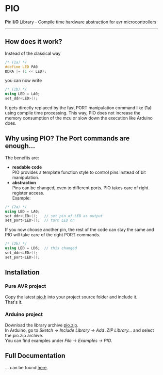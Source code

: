 [pio.h]: https://raw.githubusercontent.com/devfix/pio/master/pio/src/pio.h
[pio.zip]: https://raw.githubusercontent.com/devfix/pio/master/pio.zip
[documentation]: documentation.md

# PIO
**P**in **I**/**O** Library - Compile time hardware abstraction for avr microcontrollers
<hr>

## How does it work?
Instead of the classical way
```c++
/* (1a) */
#define LED PA0
DDRA |= (1 << LED);
```
 you can now write
```c++
/* (1b) */
using LED = LA0;
set_ddr<LED>();
```
It gets directly replaced by the fast PORT manipulation command like (1a) using compile time processing. This way, PIO does not increase the memory consumption of the mcu or slow down the execution like Arduino does.

## Why using PIO? The Port commands are enough...
The benefits are:
* **readable code**  
PIO provides a template function style to control pins instead of bit manipulation.
* **abstraction**  
Pins can be changed, even to different ports. PIO takes care of right register access.  
Example:
```c++
/* (2a) */
using LED = LA0;
set_ddr<LED>();   // set pin of LED as output
set_port<LED>();  // turn LED on
```
If you now choose another pin, the rest of the code can stay the same and PIO will take care of the right PORT commands.
```c++
/* (2b) */
using LED = LD6;  // this changed
set_ddr<LED>();
set_port<LED>();
```
## Installation

### Pure AVR project
Copy the latest [pio.h][pio.h] into your project source folder and include it.  
That's it.

### Arduino project
Download the library archive [pio.zip][pio.zip].  
In Arduino, go to *Sketch &rarr; Include Library &rarr; Add .ZIP Library...* and select the pio.zip archive.  
You can find examples under *File &rarr; Examples &rarr; PIO*.

## Full Documentation
... can be found [here][documentation].
